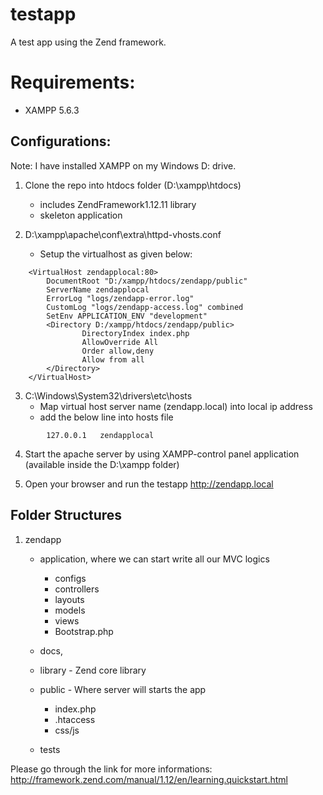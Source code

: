 # testapp
A test app using the Zend framework.

# Requirements:
* XAMPP 5.6.3


## Configurations:
Note: I have installed XAMPP on my Windows D: drive.

1.  Clone the repo into htdocs folder (D:\xampp\htdocs)
	- includes ZendFramework1.12.11 library
	- skeleton application 

2.  D:\xampp\apache\conf\extra\httpd-vhosts.conf
	- Setup the virtualhost as given below:
````
	<VirtualHost zendapplocal:80>
		DocumentRoot "D:/xampp/htdocs/zendapp/public"
		ServerName zendapplocal
		ErrorLog "logs/zendapp-error.log"
		CustomLog "logs/zendapp-access.log" combined
		SetEnv APPLICATION_ENV "development"
		<Directory D:/xampp/htdocs/zendapp/public>
				DirectoryIndex index.php
				AllowOverride All
				Order allow,deny
				Allow from all
		</Directory>
	</VirtualHost>
````
3.  C:\Windows\System32\drivers\etc\hosts
	- Map virtual host server name (zendapp.local) into local ip address
	- add the below line into hosts file
````
		127.0.0.1	zendapplocal
````
4.  Start the apache server by using XAMPP-control panel application (available inside the D:\xampp folder)

5.  Open your browser and run the testapp http://zendapp.local

## Folder Structures
1.  zendapp
	- application, where we can start write all our MVC logics
		- configs
		- controllers
		- layouts
		- models
		- views
		- Bootstrap.php
	- docs,
	- library - Zend core library
	- public - Where server will starts the app
		- index.php
		- .htaccess
		- css/js
 
	- tests

Please go through the link for more informations: http://framework.zend.com/manual/1.12/en/learning.quickstart.html